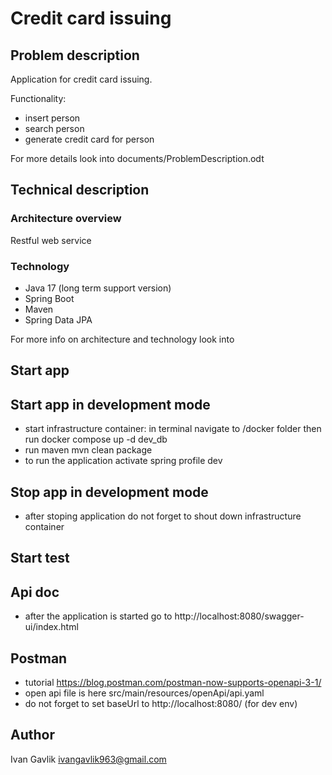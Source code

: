# Credit card issuing

## Problem description

Application for credit card issuing.  

Functionality: 
* insert person
* search person
* generate credit card for person  

For more details look into documents/ProblemDescription.odt

## Technical description

### Architecture overview 
Restful web service 

### Technology
* Java 17 (long term support version)
* Spring Boot
* Maven
* Spring Data JPA

For more info on architecture and technology look into  

## Start app

## Start app in development mode

* start infrastructure container: in terminal navigate to /docker folder then run docker compose up -d dev_db
* run maven mvn clean package 
* to run the application activate spring profile dev 

## Stop app in development mode

* after stoping application do not forget to shout down infrastructure container

## Start test

## Api doc 
* after the application is started go to http://localhost:8080/swagger-ui/index.html

## Postman 
* tutorial https://blog.postman.com/postman-now-supports-openapi-3-1/
* open api file is here src/main/resources/openApi/api.yaml
* do not forget to set baseUrl to http://localhost:8080/ (for dev env)

## Author 
Ivan Gavlik
ivangavlik963@gmail.com
